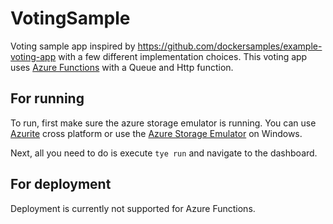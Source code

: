 # VotingSample
Voting sample app inspired by https://github.com/dockersamples/example-voting-app with a few different implementation choices. This voting app uses [Azure Functions](https://azure.microsoft.com/en-us/services/functions/) with a Queue and Http function.

## For running

To run, first make sure the azure storage emulator is running. You can use [Azurite](https://docs.microsoft.com/en-us/azure/storage/common/storage-use-azurite) cross platform or use the [Azure Storage Emulator](https://docs.microsoft.com/en-us/azure/storage/common/storage-use-emulator?toc=/azure/storage/blobs/toc.json) on Windows.

Next, all you need to do is execute `tye run` and navigate to the dashboard.

## For deployment

Deployment is currently not supported for Azure Functions.